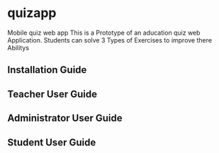 # quizapp
Mobile quiz web app
This is a Prototype of an aducation quiz web Application. Students can solve 3 Types of 
Exercises to improve there Abilitys
## Installation Guide
## Teacher User Guide
## Administrator User Guide
## Student User Guide